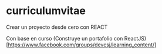 # curriculumvitae
Crear un proyecto desde cero con REACT

Con base en curso (Construye un portafolio con ReactJS)[https://www.facebook.com/groups/devcsj/learning_content/]